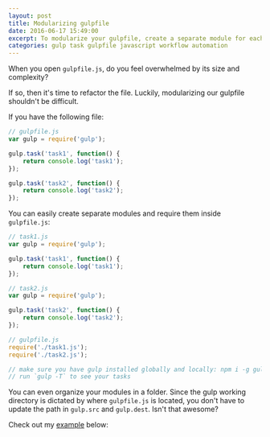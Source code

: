 ```yaml
---
layout: post
title: Modularizing gulpfile
date: 2016-06-17 15:49:00
excerpt: To modularize your gulpfile, create a separate module for each gulp task.
categories: gulp task gulpfile javascript workflow automation
---
```


When you open `gulpfile.js`, do you feel overwhelmed by its size and complexity?

If so, then it's time to refactor the file. Luckily, modularizing our gulpfile shouldn't be difficult.

If you have the following file:

```js
// gulpfile.js
var gulp = require('gulp');

gulp.task('task1', function() {
    return console.log('task1');
});

gulp.task('task2', function() {
    return console.log('task2');
});
```

You can easily create separate modules and require them inside `gulpfile.js`:

```js
// task1.js
var gulp = require('gulp');

gulp.task('task1', function() {
    return console.log('task1');
});
```

```js
// task2.js
var gulp = require('gulp');

gulp.task('task2', function() {
    return console.log('task2');
});
```

```js
// gulpfile.js
require('./task1.js');
require('./task2.js');

// make sure you have gulp installed globally and locally: npm i -g gulp & npm i gulp
// run `gulp -T` to see your tasks
```

You can even organize your modules in a folder. Since the gulp working directory is dictated by where `gulpfile.js` is located, you don't have to update the path in `gulp.src` and `gulp.dest`. Isn't that awesome?

Check out my [example](https://gist.github.com/remarkablemark/3b0ba33f50deda729e9b82d2e6fa0d6c) below:

<script src="https://gist.github.com/remarkablemark/3b0ba33f50deda729e9b82d2e6fa0d6c.js"></script>


